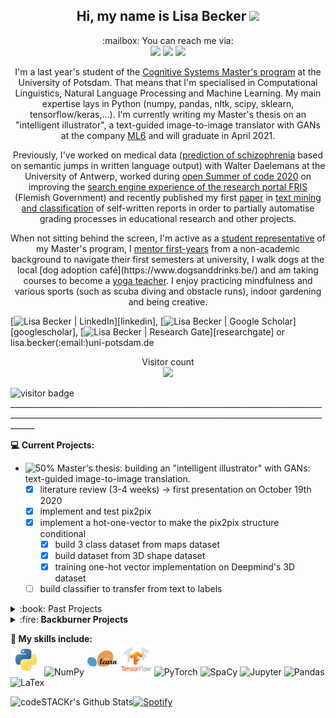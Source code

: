 <h2 align=center>
Hi, my name is Lisa Becker <img src="https://raw.githubusercontent.com/MartinHeinz/MartinHeinz/master/wave.gif" width="30px">
</h2>
<p align=center>
:mailbox: You can reach me via:
<br> 
<a target="_blank" href="https://www.linkedin.com/in/becker-lisa"><img src="https://img.shields.io/badge/-LinkedIn-0077B5?style=for-the-badge&logo=Linkedin&logoColor=white"></img></a>
<a target="_blank" href="mailto:beckerlisa93@gmail.com"><img src="https://img.shields.io/badge/-Gmail-D14836?style=for-the-badge&logo=Gmail&logoColor=white"></img></a>
<a target="_blank" href="https://twitter.com/LisaGreenspecs"><img src="https://img.shields.io/badge/-Twitter-1DA1F2?style=for-the-badge&logo=Twitter&logoColor=white"></img></a>
</p>
<p align=center>
I'm a last year's student of the <a href="https://www.ling.uni-potsdam.de/cogsys/">Cognitive Systems Master's program</a> at the University of Potsdam. That means that I'm specialised in Computational Linguistics, Natural Language Processing and Machine Learning. My main expertise lays in Python (numpy, pandas, nltk, scipy, sklearn, tensorflow/keras,...). I'm currently writing my Master's thesis on an "intelligent illustrator", a text-guided image-to-image translator with GANs at the company <a href="https://ml6.eu">ML6</a> and will graduate in April 2021.
</p>
<p align=center>
Previously, I've worked on medical data (<a href="https://github.com/lisabecker/IM_SchizophreniaPrediction">prediction of schizophrenia</a> based on semantic jumps in written language output) with Walter Daelemans at the University of Antwerp, worked during <a href="https://osoc.be/editions/2020">open Summer of code 2020</a> on improving the <a href="https://osoc20.github.io/FRISteam/">search engine experience of the research portal FRIS</a> (Flemish Government) and recently published my first <a href="https://link.springer.com/article/10.1007/s10956-020-09865-1">paper</a> in <a href="https://github.com/lisabecker/PM_TextMining_TeacherReportsClassification">text mining and classification</a> of self-written reports in order to partially automatise grading processes in educational research and other projects.
</p>
<p align=center>
  When not sitting behind the screen, I'm active as a <a href="https://uni-potsdam.de/cogsys-fsr/">student representative</a> of my Master's program, I <a href="https://arbeiterkind.de/">mentor first-years</a> from a non-academic background to navigate their first semesters at university, I walk dogs at the local [dog adoption café](https://www.dogsanddrinks.be/) and am taking courses to become a <a href="https://yogalife.be/teacher-training/">yoga teacher</a>. I enjoy practicing mindfulness and various sports (such as scuba diving and obstacle runs), indoor gardening and being creative.
</p>
 [<img alt="Lisa Becker | LinkedIn" width="20px" src="https://github.com/paulrobertlloyd/socialmediaicons/blob/main/linkedin-32x32.png" />][linkedin], [<img alt="Lisa Becker | Google Scholar" width="20px" src="https://cdn.jsdelivr.net/npm/simple-icons@3.12.3/icons/googlescholar.svg" />][googlescholar], [<img alt="Lisa Becker | Research Gate" width="20px" src="https://cdn.jsdelivr.net/npm/simple-icons@3.12.3/icons/researchgate.svg" />][researchgate] or lisa.becker(:email:)uni-potsdam.de


<!-- <script type="text/javascript" src="https://platform.linkedin.com/badges/js/profile.js" async defer></script>
<div class="LI-profile-badge"  data-version="v1" data-size="medium" data-locale="de_DE" data-type="horizontal" data-theme="dark" data-vanity="becker-lisa"><a % % class="LI-simple-link" href='https://be.linkedin.com/in/becker-lisa?trk=profile-badge'>Lisa Becker</a></div> -->


<p align="center"> 
  Visitor count<br>
  <img src="https://profile-counter.glitch.me/lisabecker/count.svg" />
</p>
<img src="https://visitor-badge.glitch.me/badge?page_id=lisabecker.README" alt="visitor badge"/>
 __________________________________________________________________________________________________________________________________________________________________

 **:computer: Current Projects:**
- ![50%](https://progress-bar.dev/50) Master's thesis: building an "intelligent illustrator" with GANs: text-guided image-to-image translation. 
  - [x] literature review (3-4 weeks) -> first presentation on October 19th 2020
  - [x] implement and test pix2pix
  - [x] implement a hot-one-vector to make the pix2pix structure conditional
    - [x] build 3 class dataset from maps dataset
    - [x] build dataset from 3D shape dataset
    - [x] training one-hot vector implementation on Deepmind's 3D dataset
  - [ ] build classifier to transfer from text to labels

 <details>
  <summary>:book: Past Projects</summary>
  Since 09/2020
  - 09/2020 ![100%](https://progress-bar.dev/100) writing a review paper on the SOTA of Natural Language Processing in Reinforcement Learning
- 09/2020 ![100%](https://progress-bar.dev/100) [DeepLearning.ai TensorFlow Developer](https://www.coursera.org/professional-certificates/tensorflow-in-practice "Link to Coursera's Course") certificate on Coursera
- 10/2020 ![100%](https://progress-bar.dev/100) Contribute at least 4 pull requests for [Hacktoberfest](https://hacktoberfest.digitalocean.com/)
- 10/2020 ![100%](https://progress-bar.dev/100) [Generative Adversarial Networks (GANs) Specialization](https://www.coursera.org/specializations/generative-adversarial-networks-gans?skipBrowseRedirect=true) certificate on Coursera
  </details>
 <details>
  <summary>:fire: <b>Backburner Projects</b></summary>
- ![50%](https://progress-bar.dev/50) [Google IT Automation with Python Professional Certificate](https://www.coursera.org/professional-certificates/google-it-automation#courses "Link to Coursera's Course") on Coursera (3 of 6 courses finished, Updated 01/09)
- ![57%](https://progress-bar.dev/57) [Fundamentals of Computing Specialization](https://www.coursera.org/specializations/computer-fundamentals#courses "Link to Coursera's Course")
 certificate on Coursera (4 of 7 courses finished, Updated 01/09)
- ![10%](https://progress-bar.dev/10) Build a personal homepage
- ![10%](https://progress-bar.dev/10) Set up a humidity sensor for my orchid and track it with Grafana
- ![0%](https://progress-bar.dev/0) [Spezialisierung TensorFlow: Data and Deployment](https://www.coursera.org/specializations/tensorflow-data-and-deployment?utm_source=Email&utm_medium=TheBatch&utm_campaign=TF3) on Coursera
- ![0%](https://progress-bar.dev/0) Tensorflow - Advanced Techniques (not released yet) on Coursera
- ![5%](https://progress-bar.dev/5) [Finish all of Advent of Code](https://adventofcode.com/)
  </details>

**:wrench: My skills include:**</br>
<img src="https://raw.githubusercontent.com/github/explore/80688e429a7d4ef2fca1e82350fe8e3517d3494d/topics/python/python.png" alt="Python" width="50"/>
<img src="https://github.com/valohai/ml-logos/raw/master/numpy-logo.svg" alt="NumPy" width="50"/>
<img src="https://raw.githubusercontent.com/github/explore/80688e429a7d4ef2fca1e82350fe8e3517d3494d/topics/scikit-learn/scikit-learn.png" alt="Scikit-Learn" width="50"/>
<img src="https://raw.githubusercontent.com/github/explore/80688e429a7d4ef2fca1e82350fe8e3517d3494d/topics/tensorflow/tensorflow.png" alt="Tensorflow" width="50"/>
<img src="https://github.com/pytorch/pytorch/blob/master/docs/source/_static/img/pytorch-logo-dark.png" alt="PyTorch" width="100"/>
<img src="https://github.com/explosion/spaCy/raw/master/website/src/images/logo.svg" alt="SpaCy" width="100"/>
<img src="https://github.com/jupyter/design/raw/master/logos/Rectangle%20Logo/rectanglelogo-greytext-orangebody-greymoons/rectanglelogo-greytext-orangebody-greymoons.svg" alt="Jupyter" width="100"/>
<img src="https://github.com/valohai/ml-logos/raw/master/pandas.svg" alt="Pandas" width="100"/>
<img src="https://camo.githubusercontent.com/27a6fe535791bdc7cfe877e27cbfd1f94ce8fe23/68747470733a2f2f75706c6f61642e77696b696d656469612e6f72672f77696b6970656469612f636f6d6d6f6e732f392f39322f4c615465585f6c6f676f2e737667" alt="LaTex" width="80"/>

<img align="left" alt="codeSTACKr's Github Stats" src="https://github-readme-stats.lisabecker.vercel.app/api?username=lisabecker&show_icons=true&hide_border=true&theme=vue"/>

[![Spotify](https://novatorem.lisabecker.vercel.app/api/spotify)](https://open.spotify.com/user/shiba93)

[linkedin]: https://www.linkedin.com/in/becker-lisa/
[googlescholar]: https://scholar.google.com/citations?user=j2bngpgAAAAJ&hl=en
[researchgate]: https://www.researchgate.net/profile/Lisa_Becker11

